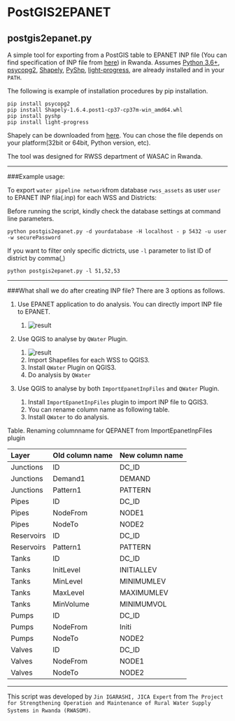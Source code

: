 # PostGIS2EPANET

## postgis2epanet.py

A simple tool for exporting from a PostGIS table to EPANET INP file (You can find specification of INP file from [here](https://github.com/OpenWaterAnalytics/EPANET/wiki/Input-File-Format)) in Rwanda. Assumes 
[Python 3.6+](http://www.python.org/download/), 
[psycopg2](http://initd.org/psycopg/download/), 
[Shapely](https://github.com/Toblerity/Shapely), 
[PyShp](https://github.com/GeospatialPython/pyshp),
[light-progress](https://pypi.org/project/light-progress/),
are already installed and in your ````PATH````.

The following is example of installation procedures by pip installation.
````
pip install psycopg2
pip install Shapely-1.6.4.post1-cp37-cp37m-win_amd64.whl
pip install pyshp
pip install light-progress
````
Shapely can be downloaded from [here](https://www.lfd.uci.edu/~gohlke/pythonlibs/). You can chose the file depends on your platform(32bit or 64bit, Python version, etc).

The tool was designed for RWSS department of WASAC in Rwanda.

***
###Example usage:

To export ````water pipeline network````from database ````rwss_assets```` as user ````user```` to EPANET INP fila(.inp) for each WSS and Districts:

Before running the script, kindly check the database settings at command line parameters.
````
python postgis2epanet.py -d yourdatabase -H localhost - p 5432 -u user -w securePassword
````

If you want to filter only specific dictricts, use ````-l```` parameter to list ID of district by comma(,)

````
python postgis2epanet.py -l 51,52,53
````

***
###What shall we do after creating INP file?
There are 3 options as follows.
1. Use EPANET application to do analysis. You can directly import INP file to EPANET.
    1. ![result](https://github.com/JinIgarashi/postgis2epanet/blob/master/images/How%20to%20use%20EPANET.gif)
1. Use QGIS to analyse by ````QWater```` Plugin.
    1. ![result](https://github.com/JinIgarashi/postgis2epanet/blob/master/images/How%20to%20use%20QWater%20for%20EPANET%20on%20QGIS%20plugin.gif)
    1. Import Shapefiles for each WSS to QGIS3.
    1. Install ````QWater```` Plugin on QGIS3.
    1. Do analysis by ````QWater````

1. Use QGIS to analyse by both ````ImportEpanetInpFiles```` and ````QWater```` Plugin.
    1. Install ````ImportEpanetInpFiles```` plugin to import INP file to QGIS3.
    1. You can rename column name as following table.
    1. Install ````QWater```` to do analysis. 

Table. Renaming columnname for QEPANET from ImportEpanetInpFiles plugin

|Layer|Old column name|New column name|
|:---|:---|:---|
|Junctions|ID|DC_ID|
|Junctions|Demand1|DEMAND|
|Junctions|Pattern1|PATTERN|
|Pipes|ID|DC_ID|
|Pipes|NodeFrom|NODE1|
|Pipes|NodeTo|NODE2|
|Reservoirs|ID|DC_ID|
|Reservoirs|Pattern1|PATTERN|
|Tanks|ID|DC_ID|
|Tanks|InitLevel|INITIALLEV|
|Tanks|MinLevel|MINIMUMLEV|
|Tanks|MaxLevel|MAXIMUMLEV|
|Tanks|MinVolume|MINIMUMVOL|
|Pumps|ID|DC_ID|
|Pumps|NodeFrom|Initi|
|Pumps|NodeTo|NODE2|
|Valves|ID|DC_ID|
|Valves|NodeFrom|NODE1|
|Valves|NodeTo|NODE2|


***
This script was developed by ````Jin IGARASHI, JICA Expert```` from ````The Project for Strengthening Operation and Maintenance of Rural Water Supply Systems in Rwanda (RWASOM)````.